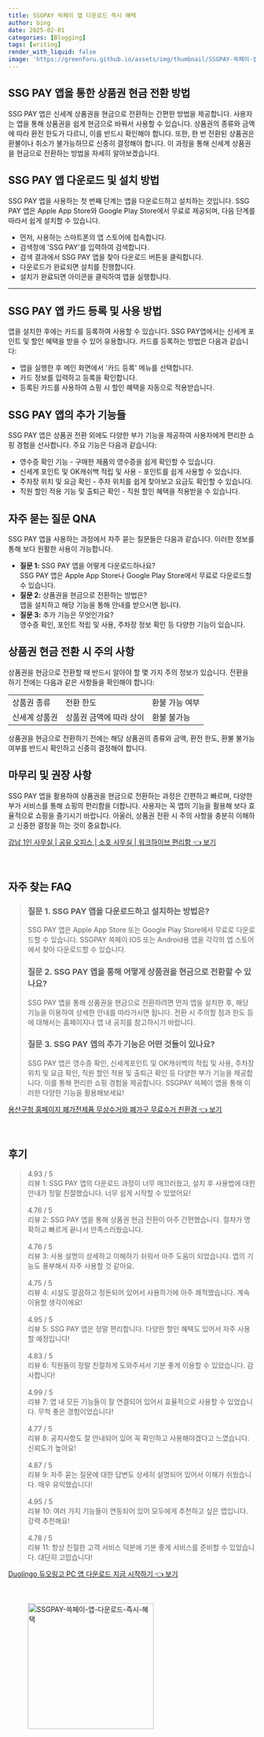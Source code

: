```yaml
---
title: SSGPAY 쓱페이 앱 다운로드 즉시 혜택
author: bing
date: 2025-02-01
categories: [Blogging]
tags: [writing]
render_with_liquid: false
image: 'https://greenforu.github.io/assets/img/thumbnail/SSGPAY-쓱페이-앱-다운로드-즉시-혜택.webp'
---
```



<h2 id='상품권 현금 전환 방법'>SSG PAY 앱을 통한 상품권 현금 전환 방법</h2>

<p>SSG PAY 앱은 신세계 상품권을 현금으로 전환하는 간편한 방법을 제공합니다. 사용자는 앱을 통해 상품권을 쉽게 현금으로 바꿔서 사용할 수 있습니다. 상품권의 종류와 금액에 따라 환전 한도가 다르니, 이를 반드시 확인해야 합니다. 또한, 한 번 전환된 상품권은 환불이나 취소가 불가능하므로 신중히 결정해야 합니다. 이 과정을 통해 신세계 상품권을 현금으로 전환하는 방법을 자세히 알아보겠습니다.</p>

<h2 id='SSG PAY 앱 설치 방법'>SSG PAY 앱 다운로드 및 설치 방법</h2>

<p>SSG PAY 앱을 사용하는 첫 번째 단계는 앱을 다운로드하고 설치하는 것입니다. SSG PAY 앱은 Apple App Store와 Google Play Store에서 무료로 제공되며, 다음 단계를 따라서 쉽게 설치할 수 있습니다.</p>

<ul>
    <li>먼저, 사용하는 스마트폰의 앱 스토어에 접속합니다.</li>
    <li>검색창에 'SSG PAY'를 입력하여 검색합니다.</li>
    <li>검색 결과에서 SSG PAY 앱을 찾아 다운로드 버튼을 클릭합니다.</li>
    <li>다운로드가 완료되면 설치를 진행합니다.</li>
    <li>설치가 완료되면 아이콘을 클릭하여 앱을 실행합니다.</li>
</ul>

<hr />

<h2 id='카드 등록 및 사용'>SSG PAY 앱 카드 등록 및 사용 방법</h2>

<p>앱을 설치한 후에는 카드를 등록하여 사용할 수 있습니다. SSG PAY앱에서는 신세계 포인트 및 할인 혜택을 받을 수 있어 유용합니다. 카드를 등록하는 방법은 다음과 같습니다:</p>

<ul>
    <li>앱을 실행한 후 메인 화면에서 '카드 등록' 메뉴를 선택합니다.</li>
    <li>카드 정보를 입력하고 등록을 확인합니다.</li>
    <li>등록된 카드를 사용하여 쇼핑 시 할인 혜택을 자동으로 적용받습니다.</li>
</ul>

<h2 id='부가 기능 안내'>SSG PAY 앱의 추가 기능들</h2>

<p>SSG PAY 앱은 상품권 전환 외에도 다양한 부가 기능을 제공하여 사용자에게 편리한 쇼핑 경험을 선사합니다. 주요 기능은 다음과 같습니다:</p>

<ul>
    <li>영수증 확인 기능 - 구매한 제품의 영수증을 쉽게 확인할 수 있습니다.</li>
    <li>신세계 포인트 및 OK캐쉬백 적립 및 사용 - 포인트를 쉽게 사용할 수 있습니다.</li>
    <li>주차장 위치 및 요금 확인 - 주차 위치를 쉽게 찾아보고 요금도 확인할 수 있습니다.</li>
    <li>직원 할인 적용 기능 및 출퇴근 확인 - 직원 할인 혜택을 적용받을 수 있습니다.</li>
</ul>

<h2 id='자주 묻는 질문'>자주 묻는 질문 QNA</h2>

<p>SSG PAY 앱을 사용하는 과정에서 자주 묻는 질문들은 다음과 같습니다. 이러한 정보를 통해 보다 원활한 사용이 가능합니다.</p>

<ul>
    <li><b>질문 1:</b> SSG PAY 앱을 어떻게 다운로드하나요?<br>
    SSG PAY 앱은 Apple App Store나 Google Play Store에서 무료로 다운로드할 수 있습니다.</li>
    <li><b>질문 2:</b> 상품권을 현금으로 전환하는 방법은?<br>
    앱을 설치하고 해당 기능을 통해 안내를 받으시면 됩니다.</li>
    <li><b>질문 3:</b> 추가 기능은 무엇인가요?<br>
    영수증 확인, 포인트 적립 및 사용, 주차장 정보 확인 등 다양한 기능이 있습니다.</li>
</ul>

<h2 id='상품권 전환 주의 사항'>상품권 현금 전환 시 주의 사항</h2>

<p>상품권을 현금으로 전환할 때 반드시 알아야 할 몇 가지 주의 정보가 있습니다. 전환을 하기 전에는 다음과 같은 사항들을 확인해야 합니다:</p>

<table>
    <tr>
        <td>상품권 종류</td>
        <td>전환 한도</td>
        <td>환불 가능 여부</td>
    </tr>
    <tr>
        <td>신세계 상품권</td>
        <td>상품권 금액에 따라 상이</td>
        <td>환불 불가능</td>
    </tr>
    <!-- 추가 행이 필요하면 복사하여 추가하세요 -->
</table>

<p>상품권을 현금으로 전환하기 전에는 해당 상품권의 종류와 금액, 환전 한도, 환불 불가능 여부를 반드시 확인하고 신중히 결정해야 합니다.</p>

<h2 id='맺음말'>마무리 및 권장 사항</h2>

<p>SSG PAY 앱을 활용하여 상품권을 현금으로 전환하는 과정은 간편하고 빠르며, 다양한 부가 서비스를 통해 쇼핑의 편리함을 더합니다. 사용자는 꼭 앱의 기능을 활용해 보다 효율적으로 쇼핑을 즐기시기 바랍니다. 아울러, 상품권 전환 시 주의 사항을 충분히 이해하고 신중한 결정을 하는 것이 중요합니다.</p>


<p><a class="click-button" title="강남 1인 사무실 | 공유 오피스 | 소호 사무실 | 워크하이브 편리함" href="https://greenforu.github.io/posts/%EA%B0%95%EB%82%A8-1%EC%9D%B8-%EC%82%AC%EB%AC%B4%EC%8B%A4-%EA%B3%B5%EC%9C%A0-%EC%98%A4%ED%94%BC%EC%8A%A4-%EC%86%8C%ED%98%B8-%EC%82%AC%EB%AC%B4%EC%8B%A4-%EC%9B%8C%ED%81%AC%ED%95%98%EC%9D%B4%EB%B8%8C-%ED%8E%B8%EB%A6%AC%ED%95%A8/" rel="dofollow">강남 1인 사무실 | 공유 오피스 | 소호 사무실 | 워크하이브 편리함 👈 보기</a></p><br>
<h2 id='자주_찾는_FAQ'>자주 찾는 FAQ</h2>
<div itemscope="" itemtype="https://schema.org/FAQPage"> 
<blockquote> 
<div itemscope="" itemprop="mainEntity" itemtype="https://schema.org/Question"> 
<h3 itemprop="name">질문 1. SSG PAY 앱을 다운로드하고 설치하는 방법은?</h3> 
<div itemscope="" itemprop="acceptedAnswer" itemtype="https://schema.org/Answer"> 
<span itemprop="text"> 
<p>SSG PAY 앱은 Apple App Store 또는 Google Play Store에서 무료로 다운로드할 수 있습니다. SSGPAY 쓱페이 IOS 또는 Android용 앱을 각각의 앱 스토어에서 찾아 다운로드할 수 있습니다.</p> 
</span> 
</div> 
</div> 

<div itemscope="" itemprop="mainEntity" itemtype="https://schema.org/Question"> 
<h3 itemprop="name">질문 2. SSG PAY 앱을 통해 어떻게 상품권을 현금으로 전환할 수 있나요?</h3> 
<div itemscope="" itemprop="acceptedAnswer" itemtype="https://schema.org/Answer"> 
<span itemprop="text"> 
<p>SSG PAY 앱을 통해 상품권을 현금으로 전환하려면 먼저 앱을 설치한 후, 해당 기능을 이용하여 상세한 안내를 따라가시면 됩니다. 전환 시 주의할 점과 한도 등에 대해서는 홈페이지나 앱 내 공지를 참고하시기 바랍니다.</p> 
</span> 
</div> 
</div> 

<div itemscope="" itemprop="mainEntity" itemtype="https://schema.org/Question"> 
<h3 itemprop="name">질문 3. SSG PAY 앱의 추가 기능은 어떤 것들이 있나요?</h3> 
<div itemscope="" itemprop="acceptedAnswer" itemtype="https://schema.org/Answer"> 
<span itemprop="text"> 
<p>SSG PAY 앱은 영수증 확인, 신세계포인트 및 OK캐쉬백의 적립 및 사용, 주차장 위치 및 요금 확인, 직원 할인 적용 및 출퇴근 확인 등 다양한 부가 기능을 제공합니다. 이를 통해 편리한 쇼핑 경험을 제공합니다. SSGPAY 쓱페이 앱을 통해 이러한 다양한 기능을 활용해보세요!</p> 
</span> 
</div> 
</div> 

</blockquote> 
</div>
<p><a class="click-button" title="용산구청 홈페이지 폐가전제품 무상수거와 폐가구 무료수거 친환경" href="https://greenforu.github.io/posts/%EC%9A%A9%EC%82%B0%EA%B5%AC%EC%B2%AD-%ED%99%88%ED%8E%98%EC%9D%B4%EC%A7%80-%ED%8F%90%EA%B0%80%EC%A0%84%EC%A0%9C%ED%92%88-%EB%AC%B4%EC%83%81%EC%88%98%EA%B1%B0%EC%99%80-%ED%8F%90%EA%B0%80%EA%B5%AC-%EB%AC%B4%EB%A3%8C%EC%88%98%EA%B1%B0-%EC%B9%9C%ED%99%98%EA%B2%BD/" rel="dofollow">용산구청 홈페이지 폐가전제품 무상수거와 폐가구 무료수거 친환경 👈 보기</a></p><br>
<h2 id='후기'>후기</h2>
<div itemscope itemtype="https://schema.org/Product">
  <blockquote>
  <div itemprop="review" itemscope itemtype="https://schema.org/Review">
      <div itemprop="reviewRating" itemscope itemtype="https://schema.org/Rating"> <span itemprop="ratingValue">4.93</span> / <span itemprop="bestRating">5</span> </div>
      <span itemprop="reviewBody">리뷰 1: SSG PAY 앱의 다운로드 과정이 너무 매끄러웠고, 설치 후 사용법에 대한 안내가 정말 친절했습니다. 너무 쉽게 시작할 수 있었어요!</span>
  </div>
  <br>
  <div itemprop="review" itemscope itemtype="https://schema.org/Review">
      <div itemprop="reviewRating" itemscope itemtype="https://schema.org/Rating"> <span itemprop="ratingValue">4.76</span> / <span itemprop="bestRating">5</span> </div>
      <span itemprop="reviewBody">리뷰 2: SSG PAY 앱을 통해 상품권 현금 전환이 아주 간편했습니다. 절차가 명확하고 빠르게 끝나서 만족스러웠습니다.</span>
  </div>
  <br>
  <div itemprop="review" itemscope itemtype="https://schema.org/Review">
      <div itemprop="reviewRating" itemscope itemtype="https://schema.org/Rating"> <span itemprop="ratingValue">4.76</span> / <span itemprop="bestRating">5</span> </div>
      <span itemprop="reviewBody">리뷰 3: 사용 설명이 상세하고 이해하기 쉬워서 아주 도움이 되었습니다. 앱의 기능도 풍부해서 자주 사용할 것 같아요.</span>
  </div>
  <br>
  <div itemprop="review" itemscope itemtype="https://schema.org/Review">
      <div itemprop="reviewRating" itemscope itemtype="https://schema.org/Rating"> <span itemprop="ratingValue">4.75</span> / <span itemprop="bestRating">5</span> </div>
      <span itemprop="reviewBody">리뷰 4: 시설도 깔끔하고 정돈되어 있어서 사용하기에 아주 쾌적했습니다. 계속 이용할 생각이에요!</span>
  </div>
  <br>
  <div itemprop="review" itemscope itemtype="https://schema.org/Review">
      <div itemprop="reviewRating" itemscope itemtype="https://schema.org/Rating"> <span itemprop="ratingValue">4.95</span> / <span itemprop="bestRating">5</span> </div>
      <span itemprop="reviewBody">리뷰 5: SSG PAY 앱은 정말 편리합니다. 다양한 할인 혜택도 있어서 자주 사용할 예정입니다!</span>
  </div>
  <br>
  <div itemprop="review" itemscope itemtype="https://schema.org/Review">
      <div itemprop="reviewRating" itemscope itemtype="https://schema.org/Rating"> <span itemprop="ratingValue">4.83</span> / <span itemprop="bestRating">5</span> </div>
      <span itemprop="reviewBody">리뷰 6: 직원들이 정말 친절하게 도와주셔서 기분 좋게 이용할 수 있었습니다. 감사합니다!</span>
  </div>
  <br>
  <div itemprop="review" itemscope itemtype="https://schema.org/Review">
      <div itemprop="reviewRating" itemscope itemtype="https://schema.org/Rating"> <span itemprop="ratingValue">4.99</span> / <span itemprop="bestRating">5</span> </div>
      <span itemprop="reviewBody">리뷰 7: 앱 내 모든 기능들이 잘 연결되어 있어서 효율적으로 사용할 수 있었습니다. 무척 좋은 경험이었습니다!</span>
  </div>
  <br>
  <div itemprop="review" itemscope itemtype="https://schema.org/Review">
      <div itemprop="reviewRating" itemscope itemtype="https://schema.org/Rating"> <span itemprop="ratingValue">4.77</span> / <span itemprop="bestRating">5</span> </div>
      <span itemprop="reviewBody">리뷰 8: 공지사항도 잘 안내되어 있어 꼭 확인하고 사용해야겠다고 느꼈습니다. 신뢰도가 높아요!</span>
  </div>
  <br>
  <div itemprop="review" itemscope itemtype="https://schema.org/Review">
      <div itemprop="reviewRating" itemscope itemtype="https://schema.org/Rating"> <span itemprop="ratingValue">4.87</span> / <span itemprop="bestRating">5</span> </div>
      <span itemprop="reviewBody">리뷰 9: 자주 묻는 질문에 대한 답변도 상세히 설명되어 있어서 이해가 쉬웠습니다. 매우 유익했습니다!</span>
  </div>
  <br>
  <div itemprop="review" itemscope itemtype="https://schema.org/Review">
      <div itemprop="reviewRating" itemscope itemtype="https://schema.org/Rating"> <span itemprop="ratingValue">4.95</span> / <span itemprop="bestRating">5</span> </div>
      <span itemprop="reviewBody">리뷰 10: 여러 가지 기능들이 연동되어 있어 모두에게 추천하고 싶은 앱입니다. 강력 추천해요!</span>
  </div>
  <br>
  <div itemprop="review" itemscope itemtype="https://schema.org/Review">
      <div itemprop="reviewRating" itemscope itemtype="https://schema.org/Rating"> <span itemprop="ratingValue">4.78</span> / <span itemprop="bestRating">5</span> </div>
      <span itemprop="reviewBody">리뷰 11: 항상 친절한 고객 서비스 덕분에 기분 좋게 서비스를 준비할 수 있었습니다. 대단히 고맙습니다!</span>
  </div>
  </blockquote>
</div>
<p><a class="click-button" title="Duolingo 듀오링고 PC 앱 다운로드 지금 시작하기" href="https://greenforu.github.io/posts/Duolingo-%EB%93%80%EC%98%A4%EB%A7%81%EA%B3%A0-PC-%EC%95%B1-%EB%8B%A4%EC%9A%B4%EB%A1%9C%EB%93%9C-%EC%A7%80%EA%B8%88-%EC%8B%9C%EC%9E%91%ED%95%98%EA%B8%B0/" rel="dofollow">Duolingo 듀오링고 PC 앱 다운로드 지금 시작하기 👈 보기</a></p><br>
<figure class="image"><img src="https://greenforu.github.io/assets/img/thumbnail/SSGPAY-쓱페이-앱-다운로드-즉시-혜택.webp" alt="SSGPAY-쓱페이-앱-다운로드-즉시-혜택" width="256" height="256"></figure>